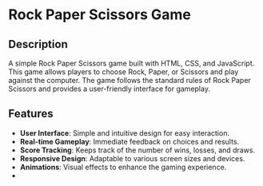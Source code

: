 # Rock Paper Scissors Game

## Description
A simple Rock Paper Scissors game built with HTML, CSS, and JavaScript. This game allows players to choose Rock, Paper, or Scissors and play against the computer. The game follows the standard rules of Rock Paper Scissors and provides a user-friendly interface for gameplay.

## Features
- **User Interface**: Simple and intuitive design for easy interaction.
- **Real-time Gameplay**: Immediate feedback on choices and results.
- **Score Tracking**: Keeps track of the number of wins, losses, and draws.
- **Responsive Design**: Adaptable to various screen sizes and devices.
- **Animations**: Visual effects to enhance the gaming experience.
- 


